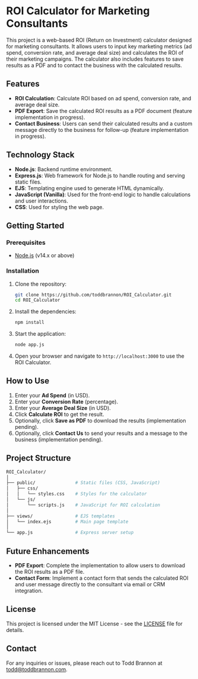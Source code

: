 
# ROI Calculator for Marketing Consultants

This project is a web-based ROI (Return on Investment) calculator designed for marketing consultants. It allows users to input key marketing metrics (ad spend, conversion rate, and average deal size) and calculates the ROI of their marketing campaigns. The calculator also includes features to save results as a PDF and to contact the business with the calculated results.

## Features

- **ROI Calculation**: Calculate ROI based on ad spend, conversion rate, and average deal size.
- **PDF Export**: Save the calculated ROI results as a PDF document (feature implementation in progress).
- **Contact Business**: Users can send their calculated results and a custom message directly to the business for follow-up (feature implementation in progress).

## Technology Stack

- **Node.js**: Backend runtime environment.
- **Express.js**: Web framework for Node.js to handle routing and serving static files.
- **EJS**: Templating engine used to generate HTML dynamically.
- **JavaScript (Vanilla)**: Used for the front-end logic to handle calculations and user interactions.
- **CSS**: Used for styling the web page.
  
## Getting Started

### Prerequisites

- [Node.js](https://nodejs.org/) (v14.x or above)

### Installation

1. Clone the repository:

   ```bash
   git clone https://github.com/toddbrannon/ROI_Calculator.git
   cd ROI_Calculator
   ```

2. Install the dependencies:

   ```bash
   npm install
   ```

3. Start the application:

   ```bash
   node app.js
   ```

4. Open your browser and navigate to `http://localhost:3000` to use the ROI Calculator.

## How to Use

1. Enter your **Ad Spend** (in USD).
2. Enter your **Conversion Rate** (percentage).
3. Enter your **Average Deal Size** (in USD).
4. Click **Calculate ROI** to get the result.
5. Optionally, click **Save as PDF** to download the results (implementation pending).
6. Optionally, click **Contact Us** to send your results and a message to the business (implementation pending).

## Project Structure

```bash
ROI_Calculator/
│
├── public/               # Static files (CSS, JavaScript)
│   ├── css/
│   │   └── styles.css    # Styles for the calculator
│   └── js/
│       └── scripts.js    # JavaScript for ROI calculation
│
├── views/                # EJS templates
│   └── index.ejs         # Main page template
│
└── app.js                # Express server setup
```

## Future Enhancements

- **PDF Export**: Complete the implementation to allow users to download the ROI results as a PDF file.
- **Contact Form**: Implement a contact form that sends the calculated ROI and user message directly to the consultant via email or CRM integration.

## License

This project is licensed under the MIT License - see the [LICENSE](LICENSE) file for details.

## Contact

For any inquiries or issues, please reach out to Todd Brannon at todd@toddbrannon.com.
